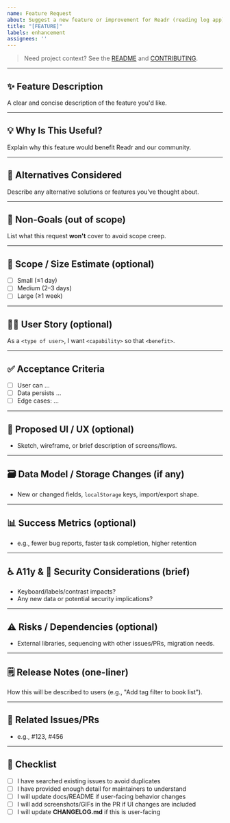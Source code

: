 ```yaml
---
name: Feature Request
about: Suggest a new feature or improvement for Readr (reading log app)
title: "[FEATURE]"
labels: enhancement
assignees: ''
---
```


> Need project context? See the [README](../../README.md) and [CONTRIBUTING](../../CONTRIBUTING.md).

---

## ✨ Feature Description
A clear and concise description of the feature you'd like.

---

## 💡 Why Is This Useful?
Explain why this feature would benefit Readr and our community.

---

## 🔀 Alternatives Considered
Describe any alternative solutions or features you’ve thought about.

---

## 🚫 Non-Goals (out of scope)
List what this request **won't** cover to avoid scope creep.

---

## 📏 Scope / Size Estimate (optional)
- [ ] Small (≤1 day)
- [ ] Medium (2–3 days)
- [ ] Large (≥1 week)

---

## 🧑‍💻 User Story (optional)
As a `<type of user>`, I want `<capability>` so that `<benefit>`.

---

## ✅ Acceptance Criteria
- [ ] User can ...
- [ ] Data persists ...
- [ ] Edge cases: ...

---

## 🎨 Proposed UI / UX (optional)
- Sketch, wireframe, or brief description of screens/flows.

---

## 🗃️ Data Model / Storage Changes (if any)
- New or changed fields, `localStorage` keys, import/export shape.

---

## 📊 Success Metrics (optional)
- e.g., fewer bug reports, faster task completion, higher retention

---

## ♿ A11y & 🔐 Security Considerations (brief)
- Keyboard/labels/contrast impacts?
- Any new data or potential security implications?

---

## ⚠️ Risks / Dependencies (optional)
- External libraries, sequencing with other issues/PRs, migration needs. 

---

## 🗒️ Release Notes (one-liner)
How this will be described to users (e.g., "Add tag filter to book list").

---

## 🔗 Related Issues/PRs
- e.g., #123, #456

---

## 🤝 Checklist
- [ ] I have searched existing issues to avoid duplicates  
- [ ] I have provided enough detail for maintainers to understand  
- [ ] I will update docs/README if user-facing behavior changes
- [ ] I will add screenshots/GIFs in the PR if UI changes are included
- [ ] I will update **CHANGELOG.md** if this is user-facing